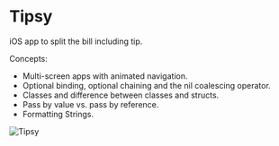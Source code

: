 # Tipsy

iOS app to split the bill including tip.

Concepts:

* Multi-screen apps with animated navigation.
* Optional binding, optional chaining and the nil coalescing operator.
* Classes and difference between classes and structs.
* Pass by value vs. pass by reference.
* Formatting Strings.

![Tipsy](https://user-images.githubusercontent.com/99278919/165649139-b972f982-836e-42e2-9e7e-5fe71f2bdc84.gif)


